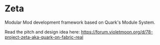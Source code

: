 # Zeta
Modular Mod development framework based on Quark's Module System.

Read the pitch and design idea here: https://forum.violetmoon.org/d/78-project-zeta-aka-quark-on-fabric-real
